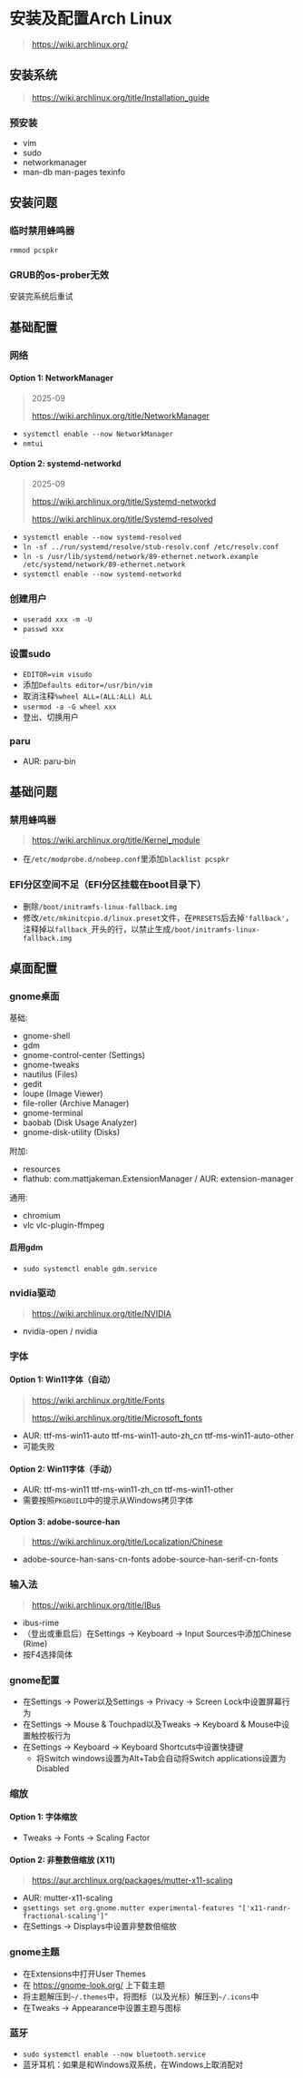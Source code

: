 # 安装及配置Arch Linux

> https://wiki.archlinux.org/

## 安装系统

> https://wiki.archlinux.org/title/Installation_guide

### 预安装

- vim
- sudo
- networkmanager
- man-db man-pages texinfo

## 安装问题

### 临时禁用蜂鸣器

`rmmod pcspkr`

### GRUB的os-prober无效

安装完系统后重试

## 基础配置

### 网络

#### Option 1: NetworkManager

> 2025-09
>
> https://wiki.archlinux.org/title/NetworkManager

- `systemctl enable --now NetworkManager`
- `nmtui`

#### Option 2: systemd-networkd

> 2025-09
>
> https://wiki.archlinux.org/title/Systemd-networkd
>
> https://wiki.archlinux.org/title/Systemd-resolved

- `systemctl enable --now systemd-resolved`
- `ln -sf ../run/systemd/resolve/stub-resolv.conf /etc/resolv.conf`
- `ln -s /usr/lib/systemd/network/89-ethernet.network.example /etc/systemd/network/89-ethernet.network`
- `systemctl enable --now systemd-networkd`

### 创建用户

- `useradd xxx -m -U`
- `passwd xxx`

### 设置sudo

- `EDITOR=vim visudo`
- 添加`Defaults editor=/usr/bin/vim`
- 取消注释`%wheel ALL=(ALL:ALL) ALL`
- `usermod -a -G wheel xxx`
- 登出、切换用户

### paru

- AUR: paru-bin

## 基础问题

### 禁用蜂鸣器

> https://wiki.archlinux.org/title/Kernel_module

- 在`/etc/modprobe.d/nobeep.conf`里添加`blacklist pcspkr`

### EFI分区空间不足（EFI分区挂载在boot目录下）

- 删除`/boot/initramfs-linux-fallback.img`
- 修改`/etc/mkinitcpio.d/linux.preset`文件，在`PRESETS`后去掉`'fallback'`，注释掉以`fallback_`开头的行，以禁止生成`/boot/initramfs-linux-fallback.img`

## 桌面配置

### gnome桌面

基础:

- gnome-shell
- gdm
- gnome-control-center (Settings)
- gnome-tweaks
- nautilus (Files)
- gedit
- loupe (Image Viewer)
- file-roller (Archive Manager)
- gnome-terminal
- baobab (Disk Usage Analyzer)
- gnome-disk-utility (Disks)

附加:

- resources
- flathub: com.mattjakeman.ExtensionManager / AUR: extension-manager

通用:

- chromium
- vlc vlc-plugin-ffmpeg

#### 启用gdm

- `sudo systemctl enable gdm.service`

### nvidia驱动

> https://wiki.archlinux.org/title/NVIDIA

- nvidia-open / nvidia

### 字体

#### Option 1: Win11字体（自动）

> https://wiki.archlinux.org/title/Fonts
>
> https://wiki.archlinux.org/title/Microsoft_fonts

- AUR: ttf-ms-win11-auto ttf-ms-win11-auto-zh_cn ttf-ms-win11-auto-other
- 可能失败

#### Option 2: Win11字体（手动）

- AUR: ttf-ms-win11 ttf-ms-win11-zh_cn ttf-ms-win11-other
- 需要按照`PKGBUILD`中的提示从Windows拷贝字体

#### Option 3: adobe-source-han

> https://wiki.archlinux.org/title/Localization/Chinese

- adobe-source-han-sans-cn-fonts adobe-source-han-serif-cn-fonts

### 输入法

> https://wiki.archlinux.org/title/IBus

- ibus-rime
- （登出或重启后）在Settings -> Keyboard -> Input Sources中添加Chinese (Rime)
- 按F4选择简体

### gnome配置

- 在Settings -> Power以及Settings -> Privacy -> Screen Lock中设置屏幕行为
- 在Settings -> Mouse & Touchpad以及Tweaks -> Keyboard & Mouse中设置触控板行为
- 在Settings -> Keyboard -> Keyboard Shortcuts中设置快捷键
    - 将Switch windows设置为Alt+Tab会自动将Switch applications设置为Disabled

### 缩放

#### Option 1: 字体缩放

- Tweaks -> Fonts -> Scaling Factor

#### Option 2: 非整数倍缩放 (X11)

> https://aur.archlinux.org/packages/mutter-x11-scaling

- AUR: mutter-x11-scaling
- `gsettings set org.gnome.mutter experimental-features "['x11-randr-fractional-scaling']"`
- 在Settings -> Displays中设置非整数倍缩放

### gnome主题

- 在Extensions中打开User Themes
- 在 https://gnome-look.org/ 上下载主题
- 将主题解压到`~/.themes`中，将图标（以及光标）解压到`~/.icons`中
- 在Tweaks -> Appearance中设置主题与图标

### 蓝牙

- `sudo systemctl enable --now bluetooth.service`
- 蓝牙耳机：如果是和Windows双系统，在Windows上取消配对
